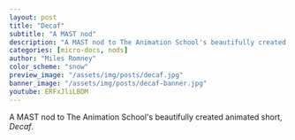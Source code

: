 ```yaml
---
layout: post
title: "Decaf"
subtitle: "A MAST nod"
description: "A MAST nod to The Animation School's beautifully created animated short, Decaf."
categories: [micro-docs, nods]
author: "Miles Romney"
color_scheme: "snow"
preview_image: "/assets/img/posts/decaf.jpg"
banner_image: "/assets/img/posts/decaf-banner.jpg"
youtube: ERFxJliLBDM
---
```


A MAST nod to The Animation School's beautifully created animated short, _Decaf_.
